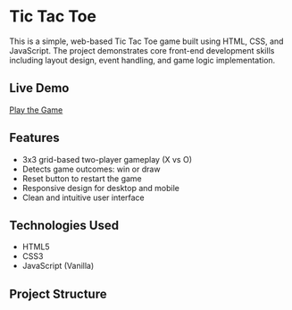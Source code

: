 
# Tic Tac Toe

This is a simple, web-based Tic Tac Toe game built using HTML, CSS, and JavaScript. The project demonstrates core front-end development skills including layout design, event handling, and game logic implementation.

## Live Demo
[Play the Game](#)  


## Features
- 3x3 grid-based two-player gameplay (X vs O)
- Detects game outcomes: win or draw
- Reset button to restart the game
- Responsive design for desktop and mobile
- Clean and intuitive user interface

## Technologies Used
- HTML5
- CSS3
- JavaScript (Vanilla)

## Project Structure
